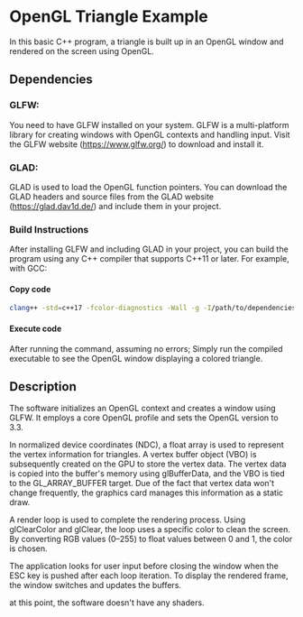 # OpenGL Triangle Example
In this basic C++ program, a triangle is built up in an OpenGL window and rendered on the screen using OpenGL.

## Dependencies

### GLFW:
You need to have GLFW installed on your system. GLFW is a multi-platform library for creating windows with OpenGL contexts and handling input. Visit the GLFW website (https://www.glfw.org/) to download and install it.

### GLAD: 
GLAD is used to load the OpenGL function pointers. You can download the GLAD headers and source files from the GLAD website (https://glad.dav1d.de/) and include them in your project.

### Build Instructions
After installing GLFW and including GLAD in your project, you can build the program using any C++ compiler that supports C++11 or later. For example, with GCC:


#### Copy code

```bash
clang++ -std=c++17 -fcolor-diagnostics -Wall -g -I/path/to/dependencies/include -L/path/to/libaries/ /workspace/directory/containg/sourcecode/main.cpp /workspace/directory/containing/gladSourceCode//glad.c -o /work/space/directory/triangle -framework OpenGL -framework Cocoa -framework IOKit -framework CoreVideo -framework CoreFoundation -Wno-deprecated -lglfw3
```

#### Execute code
After running the command, assuming no errors; Simply run the compiled executable to see the OpenGL window displaying a colored triangle.

## Description
The software initializes an OpenGL context and creates a window using GLFW. It employs a core OpenGL profile and sets the OpenGL version to 3.3.

In normalized device coordinates (NDC), a float array is used to represent the vertex information for triangles. A vertex buffer object (VBO) is subsequently created on the GPU to store the vertex data. The vertex data is copied into the buffer's memory using glBufferData, and the VBO is tied to the GL_ARRAY_BUFFER target. Due of the fact that vertex data won't change frequently, the graphics card manages this information as a static draw.

A render loop is used to complete the rendering process. Using glClearColor and glClear, the loop uses a specific color to clean the screen. By converting RGB values (0–255) to float values between 0 and 1, the color is chosen.

The application looks for user input before closing the window when the ESC key is pushed after each loop iteration. To display the rendered frame, the window switches and updates the buffers.

at this point, the software doesn't have any shaders.